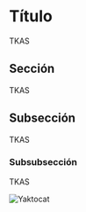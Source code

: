 # Título

TKAS

## Sección

TKAS

## Subsección

TKAS

### Subsubsección

TKAS


![Yaktocat](https://octodex.github.com/images/yaktocat.png)
